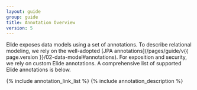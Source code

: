 ```yaml
---
layout: guide
group: guide
title: Annotation Overview
version: 5
---
```

<style>
.annotation-list {
    font-size: 14pt;
    margin: 0 auto;
    max-width: 800px;
}

.annotation-list .list-label {
    font-weight: bold;
}

.annotation-list .list-value {
    margin-left: 10px;
}

.annotation-list .code-font {
    font-family: "Courier New", Courier, monospace;
    margin-left: 10px;
}
</style>

Elide exposes data models using a set of annotations. To describe relational modeling, we rely on the well-adopted [JPA annotations](/pages/guide/v{{ page.version }}/02-data-model#annotations). For exposition and security, we rely on custom Elide annotations. A comprehensive list of supported Elide annotations is below.

{% include annotation_link_list %}
{% include annotation_description %}
